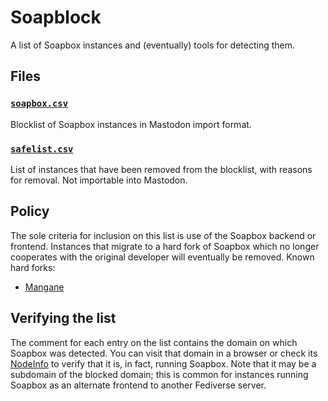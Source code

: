 # Soapblock

A list of Soapbox instances and (eventually) tools for detecting them.

## Files

### [`soapbox.csv`](soapbox.csv)

Blocklist of Soapbox instances in Mastodon import format.

### [`safelist.csv`](safelist.csv)

List of instances that have been removed from the blocklist, with reasons for removal. Not importable into Mastodon.

## Policy

The sole criteria for inclusion on this list is use of the Soapbox backend or frontend. Instances that migrate to a hard fork of Soapbox which no longer cooperates with the original developer will eventually be removed. Known hard forks:

- [Mangane](https://github.com/BDX-town/Mangane)

## Verifying the list

The comment for each entry on the list contains the domain on which Soapbox was detected. You can visit that domain in a browser or check its [NodeInfo](https://github.com/jhass/nodeinfo) to verify that it is, in fact, running Soapbox. Note that it may be a subdomain of the blocked domain; this is common for instances running Soapbox as an alternate frontend to another Fediverse server.

